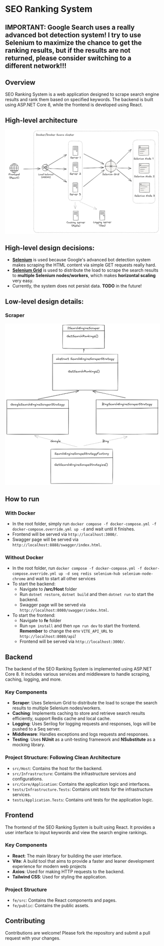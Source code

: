 # SEO Ranking System

## **IMPORTANT**: Google Search uses a really advanced bot detection system! I try to use **Selenium** to maximize the chance to get the ranking results, but if the results are not returned, please consider switching to a different network!!!

## Overview
SEO Ranking System is a web application designed to scrape search engine results and rank them based on specified keywords. The backend is built using ASP.NET Core 8, while the frontend is developed using React.

## High-level architecture
<img src="./img/high-level-architecture.png" width="768">

## High-level design decisions:
- [**Selenium**](https://www.selenium.dev/documentation/overview/) is used because Google's advanced bot detection system makes scraping the HTML content via simple GET requests really hard.
- [**Selenium Grid**](https://www.selenium.dev/documentation/grid/) is used to distribute the load to scrape the search results to **multiple Selenium nodes/workers**, which makes **horizontal scaling** very easy.
- Currently, the system does not persist data. **TODO** in the future!

## Low-level design details:
### Scraper
<img src="./img/scraper-low-level-design.png" width="768">

## How to run
### With Docker
- In the root folder, simply run `docker compose -f docker-compose.yml -f docker-compose.override.yml up -d` and wait until it finishes.
- Frontend will be served via `http://localhost:3000/`.
- Swagger page will be served via `http://localhost:8888/swagger/index.html`.

### Without Docker
- In the root folder, run `docker compose -f docker-compose.yml -f docker-compose.override.yml up -d seq redis selenium-hub selenium-node-chrome` and wait to start all other services
- To start the backend:
  + Navigate to **/src/Host** folder
  + Run `dotnet restore`, `dotnet build` and then `dotnet run` to start the backend.
  + Swagger page will be served via `http://localhost:8080/swagger/index.html`.
- To start the frontend:
  + Navigate to **fe** folder
  + Run `npm install` and then `npm run dev` to start the frontend. **Remember** to change the env `VITE_API_URL` to `http://localhost:8080/api`!
  + Frontend will be served via `http://localhost:3000/`.

## Backend
The backend of the SEO Ranking System is implemented using ASP.NET Core 8. It includes various services and middleware to handle scraping, caching, logging, and more.

### Key Components
- **Scraper**: Uses Selenium Grid to distribute the load to scrape the search results to multiple Selenium nodes/workers.
- **Caching**: Implements caching to store and retrieve search results efficiently, support Redis cache and local cache.
- **Logging**: Uses Serilog for logging requests and responses, logs will be pushed to a Seq server.
- **Middleware**: Handles exceptions and logs requests and responses.
- **Testing**: Uses **NUnit** as a unit-testing framework and **NSubstitute** as a mocking library.

### Project Structure: Following Clean Architecture
- `src/Host`: Contains the host for the backend.
- `src/Infrastructure`: Contains the infrastructure services and configurations.
- `src/Core/Application`: Contains the application logic and interfaces.
- `tests/Infrastructure.Tests`: Contains unit tests for the infrastructure services.
- `tests/Application.Tests`: Contains unit tests for the application logic.

## Frontend
The frontend of the SEO Ranking System is built using React. It provides a user interface to input keywords and view the search engine rankings.

### Key Components
- **React**: The main library for building the user interface.
- **Vite**: A build tool that aims to provide a faster and leaner development experience for modern web projects
- **Axios**: Used for making HTTP requests to the backend.
- **Tailwind CSS**: Used for styling the application.

### Project Structure
- `fe/src`: Contains the React components and pages.
- `fe/public`: Contains the public assets.

## Contributing
Contributions are welcome! Please fork the repository and submit a pull request with your changes.
